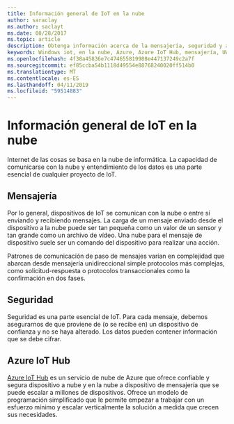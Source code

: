 ```yaml
---
title: Información general de IoT en la nube
author: saraclay
ms.author: saclayt
ms.date: 08/28/2017
ms.topic: article
description: Obtenga información acerca de la mensajería, seguridad y administración de dispositivos con la nube con IoT de Azure.
keywords: Windows iot, en la nube, Azure, Azure IoT Hub, mensajería, UWP, plataforma Universal de Windows
ms.openlocfilehash: 4f38a45836e7c474655819988e447137249c2a7f
ms.sourcegitcommit: ef85ccba54b1118d49554e88768240020ff514b0
ms.translationtype: MT
ms.contentlocale: es-ES
ms.lasthandoff: 04/11/2019
ms.locfileid: "59514883"
---
```

# <a name="overview-of-iot-on-the-cloud"></a>Información general de IoT en la nube

Internet de las cosas se basa en la nube de informática. La capacidad de comunicarse con la nube y entendimiento de los datos es una parte esencial de cualquier proyecto de IoT.

## <a name="messaging"></a>Mensajería

Por lo general, dispositivos de IoT se comunican con la nube o entre sí enviando y recibiendo mensajes. La carga de un mensaje enviado desde el dispositivo a la nube puede ser tan pequeña como un valor de un sensor y tan grande como un archivo de vídeo. Una nube para el mensaje de dispositivo suele ser un comando del dispositivo para realizar una acción.


Patrones de comunicación de paso de mensajes varían en complejidad que abarcan desde mensajería unidireccional simple protocolos más complejas, como solicitud-respuesta o protocolos transaccionales como la confirmación en dos fases.

## <a name="security"></a>Seguridad

Seguridad es una parte esencial de IoT. Para cada mensaje, debemos asegurarnos de que proviene de (o se recibe en) un dispositivo de confianza y no se haya alterado. Los datos pueden contener información que se debe cifrar.

## <a name="azure-iot-hub"></a>Azure IoT Hub

[Azure IoT Hub](https://azure.microsoft.com/services/iot-hub/) es un servicio de nube de Azure que ofrece confiable y segura dispositivo a nube y en la nube a dispositivo de mensajería que se puede escalar a millones de dispositivos. Ofrece un modelo de programación simplificado que le permite empezar a trabajar con un esfuerzo mínimo y escalar verticalmente la solución a medida que crecen sus necesidades.

